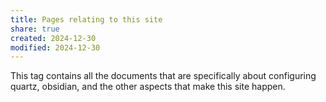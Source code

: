 ```yaml
---
title: Pages relating to this site
share: true
created: 2024-12-30
modified: 2024-12-30
---
```

This tag contains all the documents that are specifically about configuring quartz, obsidian, and the other aspects that make this site happen.